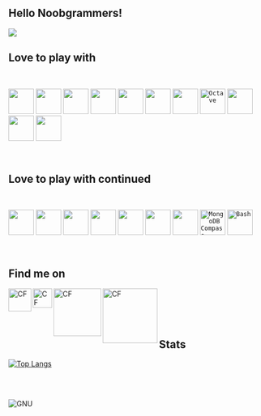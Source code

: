 ## Hello Noobgrammers! 

<img align="center" src="https://github.com/fahad69/fahad69/blob/master/Images/123.gif">

## Love to play with
<br />

<code><img height="50" src="https://raw.githubusercontent.com/isocpp/logos/master/cpp_logo.png"></code>
<code><img height="50" src="https://user-images.githubusercontent.com/29695545/43161921-2618b280-8f92-11e8-8738-74c0a03eadff.png"></code>
<code><img height="50" src="https://techbum.io/content/images/2020/05/java-logo-png-png-collections-at-sccprecat-java-logo-transparent-768_472.png"></code>
<code><img height="50" src="https://upload.wikimedia.org/wikipedia/commons/thumb/c/c3/Python-logo-notext.svg/600px-Python-logo-notext.svg.png"></code>
<code><img height="50" src="https://cdn4.iconfinder.com/data/icons/logos-and-brands/512/187_Js_logo_logos-512.png"></code>
<code><img height="50" src="https://nodejs.org/static/images/logo-hexagon-card.png"></code>
<code><img height="50" src="https://upload.wikimedia.org/wikipedia/commons/thumb/a/a7/React-icon.svg/1200px-React-icon.svg.png"></code>
<code><img height="50" title="Octave" src="https://upload.wikimedia.org/wikipedia/commons/thumb/6/6a/Gnu-octave-logo.svg/1024px-Gnu-octave-logo.svg.png"></code>
<code><img height="50" src="https://lh3.googleusercontent.com/orH9MATBX0Crk67nFiJjeeSXIalqdWM2RnnBnYd9d_8sDA_u5GN3uQtIAhxRwUpWDQ4"></code>
<code><img height="50" src="https://cdn.worldvectorlogo.com/logos/mongodb.svg"></code>
<code><img height="50" src="https://git-scm.com/images/logos/downloads/Git-Logo-2Color.png"></code>

<br />

## Love to play with continued

<br />

<code><img height="50" src="https://upload.wikimedia.org/wikipedia/commons/thumb/9/9a/Visual_Studio_Code_1.35_icon.svg/1200px-Visual_Studio_Code_1.35_icon.svg.png"></code>
<code><img height="50" src="https://cdn.worldvectorlogo.com/logos/sublime-text.svg"></code>
<code><img height="50" src="https://upload.wikimedia.org/wikipedia/commons/thumb/3/34/Android_Studio_icon.svg/1200px-Android_Studio_icon.svg.png"></code>
<code><img height="50" src="https://cdn.worldvectorlogo.com/logos/clion-1.svg"></code>
<code><img height="50" src="https://upload.wikimedia.org/wikipedia/commons/thumb/d/d5/IntelliJ_IDEA_Logo.svg/1024px-IntelliJ_IDEA_Logo.svg.png"></code>
<code><img height="50" src="https://resources.jetbrains.com/storage/products/pycharm/img/meta/pycharm_logo_300x300.png"></code>
<code><img height="50" src="https://upload.wikimedia.org/wikipedia/commons/4/4b/Codeblocks_logo.png"></code>
<code><img height="50" title="MongoDB Compass" src="https://img.stackshare.io/service/8696/J3fzYcnz_400x400.png"></code>
<code><img height="50" title="Bash" src="https://nrg.wustl.edu/wp-content/uploads/icon-terminal.png"></code>

<br />

## Find me on

[<img align="left" alt="CF" width="45px" title="Codeforces" src="https://image.winudf.com/v2/image/Y29tLlNvZnRUZWNocy5Db2RlRm9yY2VzX2ljb25fMF9jOTA3NjNhMA/icon.png?w=170&fakeurl=1"/>][website2]
[<img align="left" alt="CF" width="38px" title="HackerRank" src="https://res-1.cloudinary.com/crunchbase-production/image/upload/c_lpad,h_170,w_170,f_auto,b_white,q_auto:eco/lqlkg85sw4sgmp2xvznh"/>][website3]
[<img align="left" alt="CF" width="94px" title="Toph" src="https://static.toph.co/assets/images/logo_120h.png?_=2a93d9440f2aa648a562ff784292da629068e415"/>][website4]
[<img align="left" alt="CF" width="108px" title="CodeChef" src="https://www.codechef.com/sites/all/themes/abessive/cc-logo.png"/>][website5]

<br />
<br />
<br />
<br />

## Stats
[![Top Langs](https://github-readme-stats.vercel.app/api/top-langs/?username=fahad69&hide=html,css&theme=algolia)](https://github.com/fahad69/github-readme-stats)

<br />
<br />

![GNU](https://github.com/fahad69/fahad69/blob/master/Images/why.jpg)

[website]: #
[website2]: "https://codeforces.com/profile/1605069"
[website3]: "https://www.hackerrank.com/fahad69?hr_r=1"
[website4]: "https://toph.co/u/fahad_69"
[website5]: "https://www.codechef.com/users/fahad69"

